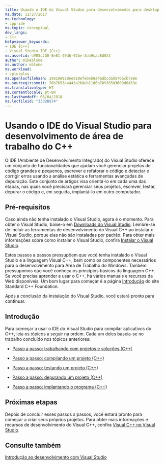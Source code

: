 ```yaml
---
title: Usando o IDE do Visual Studio para desenvolvimento para desktop com C++ | Microsoft Docs
ms.date: 11/27/2017
ms.technology:
- cpp-ide
ms.topic: conceptual
dev_langs:
- C++
helpviewer_keywords:
- IDE [C++]
- Visual Studio IDE [C++]
ms.assetid: d985c230-8e81-49d6-92be-2db9cac8d023
author: mikeblome
ms.author: mblome
ms.workload:
- cplusplus
ms.openlocfilehash: 29810e928ee910efe0eb9a4bdbcda8576bcb7a9e
ms.sourcegitcommit: 76b7653ae443a2b8eb1186b789f8503609d6453e
ms.translationtype: HT
ms.contentlocale: pt-BR
ms.lasthandoff: 05/04/2018
ms.locfileid: "33328874"
---
```

# <a name="using-the-visual-studio-ide-for-c-desktop-development"></a>Usando o IDE do Visual Studio para desenvolvimento de área de trabalho do C++

O IDE (Ambiente de Desenvolvimento Integrado) do Visual Studio oferece um conjunto de funcionalidades que ajudam você gerenciar projetos de código grandes e pequenos, escrever e refatorar o código e detectar e corrigir erros usando a análise estática e ferramentas avançadas de depuração. Este conjunto de artigos visa orientá-lo em cada uma das etapas, nas quais você precisará gerenciar seus projetos, escrever, testar, depurar o código e, em seguida, implantá-lo em outro computador.

## <a name="prerequisites"></a>Pré-requisitos

Caso ainda não tenha instalado o Visual Studio, agora é o momento. Para obter o Visual Studio, baixe-o em [Downloads do Visual Studio](http://www.visualstudio.com/downloads/download-visual-studio-vs.aspx). Lembre-se de incluir as ferramentas de desenvolvimento do Visual C++ ao instalar o Visual Studio, porque elas não são instaladas por padrão. Para obter mais informações sobre como instalar o Visual Studio, confira [Instalar o Visual Studio](/visualstudio/install/install-visual-studio).

Estes passos a passos pressupõem que você tenha instalado o Visual Studio e a linguagem Visual C++, bem como os componentes necessários para o desenvolvimento para Área de Trabalho do Windows. Também pressupomos que você conheça os princípios básicos da linguagem C++. Se você precisa aprender a usar o C++, há vários manuais e recursos da Web disponíveis. Um bom lugar para começar é a página [Introdução](https://isocpp.org/get-started) do site Standard C++ Foundation.

Após a conclusão da instalação do Visual Studio, você estará pronto para continuar.

## <a name="get-started"></a>Introdução

Para começar a usar o IDE do Visual Studio para compilar aplicativos do C++, leia os tópicos a seguir na ordem. Cada um deles baseia-se no trabalho concluído nos tópicos anteriores:

- [Passo a passo: trabalhando com projetos e soluções (C++)](../ide/walkthrough-working-with-projects-and-solutions-cpp.md)

- [Passo a passo: compilando um projeto (C++)](../ide/walkthrough-building-a-project-cpp.md)

- [Passo a passo: testando um projeto (C++)](../ide/walkthrough-testing-a-project-cpp.md)

- [Passo a passo: depurando um projeto (C++)](../ide/walkthrough-debugging-a-project-cpp.md)

- [Passo a passo: implantando o programa (C++)](../ide/walkthrough-deploying-your-program-cpp.md)

## <a name="next-steps"></a>Próximas etapas

Depois de concluir esses passos a passos, você estará pronto para começar a criar seus próprios projetos. Para obter mais informações e recursos de desenvolvimento do Visual C++, confira [Visual C++ no Visual Studio](../visual-cpp-in-visual-studio.md).

## <a name="see-also"></a>Consulte também

[Introdução ao desenvolvimento com Visual Studio](/visualstudio/ide/get-started-developing-with-visual-studio)